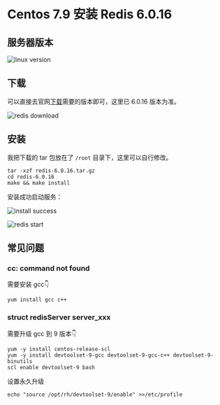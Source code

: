 # Centos 7.9 安装 Redis 6.0.16


<!-- author： xiaobinqt -->
<!-- email： xiaobinqt@163.com -->
<!-- https://xiaobinqt.github.io -->
<!-- https://www.xiaobinqt.cn -->

## 服务器版本

![linux version](https://cdn.xiaobinqt.cn/xiaobinqt.io/20220713/366f5d82de6e4da6af53042bc19237b3.png?imageView2/0/q/75|watermark/2/text/eGlhb2JpbnF0/font/dmlqYXlh/fontsize/1000/fill/IzVDNUI1Qg==/dissolve/52/gravity/SouthEast/dx/15/dy/15 'linux version')

## 下载

可以直接去官网[下载](https://redis.io/download/)需要的版本即可，这里已 6.0.16 版本为准。

![redis download](https://cdn.xiaobinqt.cn/xiaobinqt.io/20220713/049679c099254e5997410c5b3ac3320c.png?imageView2/0/q/75|watermark/2/text/eGlhb2JpbnF0/font/dmlqYXlh/fontsize/1000/fill/IzVDNUI1Qg==/dissolve/52/gravity/SouthEast/dx/15/dy/15 'redis download')

## 安装

我把下载的 tar 包放在了 `/root` 目录下，这里可以自行修改。

````shell
tar -xzf redis-6.0.16.tar.gz 
cd redis-6.0.16
make && make install
````

安装成功启动服务：

![install success](https://cdn.xiaobinqt.cn/xiaobinqt.io/20220713/60ee0e9fb15347e7bb24fd512296201c.png?imageView2/0/q/75|watermark/2/text/eGlhb2JpbnF0/font/dmlqYXlh/fontsize/1000/fill/IzVDNUI1Qg==/dissolve/52/gravity/SouthEast/dx/15/dy/15 'install success')

![redis start](https://cdn.xiaobinqt.cn/xiaobinqt.io/20220713/610f7cb66b1144fa831debe76fe97613.png?imageView2/0/q/75|watermark/2/text/eGlhb2JpbnF0/font/dmlqYXlh/fontsize/1000/fill/IzVDNUI1Qg==/dissolve/52/gravity/SouthEast/dx/15/dy/15 'redis start')

## 常见问题

### cc: command not found

需要安装 gcc:point_down:

```shell
yum install gcc c++ 
```

### struct redisServer server_xxx

需要升级 gcc 到 9 版本:point_down:

```shell
yum -y install centos-release-scl
yum -y install devtoolset-9-gcc devtoolset-9-gcc-c++ devtoolset-9-binutils
scl enable devtoolset-9 bash
```

设置永久升级

```shell
echo "source /opt/rh/devtoolset-9/enable" >>/etc/profile
```









